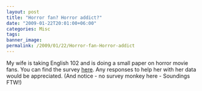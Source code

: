 ```yaml
---
layout: post
title: "Horror fan? Horror addict?"
date: "2009-01-22T20:01:00+06:00"
categories: Misc 
tags: 
banner_image: 
permalink: /2009/01/22/Horror-fan-Horror-addict
---
```


My wife is taking English 102 and is doing a small paper on horror movie fans. You can find the survey <a href=" http://www.raymondcamden.com/demos/soundings/survey.cfm?id=01195FA9-19B9-E658-9D5274983676AAB1">here</a>. Any responses to help her with her data would be appreciated. (And notice - no survey monkey here - Soundings FTW!)